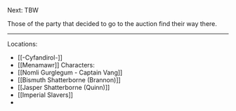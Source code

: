 Next: TBW

Those of the party that decided to go to the auction find their way there.

---
Locations:
- [[-Cyfandirol-]]
- [[Menamawr]]
Characters:
- [[Nomli Gurglegum - Captain Vang]]
- [[Bismuth Shatterborne (Brannon)]]
- [[Jasper Shatterborne (Quinn)]]
- [[Imperial Slavers]]
- 